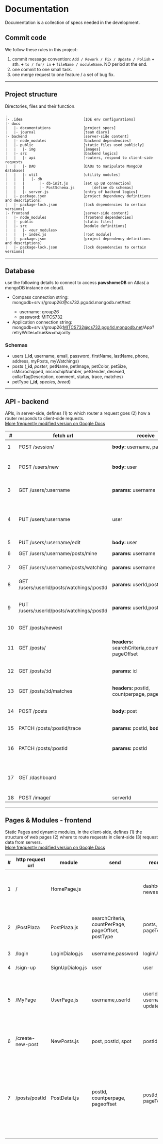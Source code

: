 # Documentation  
Documentation is a collection of specs needed in the development.

## Commit code
We follow these rules in  this project:
1. commit message convention: `Add / Rework / Fix / Update / Polish` **+**  sth. **+** `to / for/ in` **+** `fileName / moduleName`. NO period at the end.
2. one commit to one small task.
3. one merge request to one feature / a set of bug fix.

***
## Project structure  
Directories, files and their function.
```
.
|- .idea                            [IDE env configurations]
|- docs                             
|   |- documentations               [project specs]
|   |- journal                      [team diary]
|- backend                          [server-side content]
|   |- node_modules                 [backend dependencies]
|   |- public                       [static files used publicly]
|   |   |- img                      [images]
|   |- src                          [backend logics]
|   |   |- api                      [routers, respond to client-side requests
|   |   |- DAO                      [DAOs to manipulate MongoDB database]
|   |   |- util                     [utility modules]
|   |   |   |- db                   
|   |   |       |- db-init.js       [set up DB connection]
|   |   |       |- PostSchema.js        [define db schemas]
|   |   |- server.js                [entry of backend logics]
|   |- package.json                 [project dependency definitions and descriptions]
|   |- package-lock.json            [lock dependencies to certain versions]
|- frontend                         [server-side content]
|   |- node_modules                 [frontend dependencies]
|   |- public                       [static files]
|   |- src                          [module definitions]
|   |   |- <our_modules>            
|   |   |- index.js                 [root module]
|   |- package.json                 [project dependency definitions and descriptions]
|   |- package-lock.json            [lock dependencies to certain versions]

```

***
## Database  
use the following details to connect to access **pawshomeDB** on Atlas( a mongoDB instance on cloud).  
- Compass connection string: mongodb+srv://group26:<password>@cs732.pgo4d.mongodb.net/test
  - username: group26  
  - password: MITCS732  
- Application connection string: mongodb+srv://group26:MITCS732@cs732.pgo4d.mongodb.net/App?retryWrites=true&w=majority
### Schemas
- users (**_id**, username, email, password, firstName, lastName, phone, address, myPosts, myWatchings)
- posts (**_id**, *poster*, petName, petImage, petColor, petSize, isMicrochipped, microchipNumber, petGender, desexed, collarTagDescription, comment, status, trace, matches)
- petType (**_id**, *species*, *breed*)

***
## API - backend  
APIs, in server-side, defines (1) to which router a request goes  (2) how a router responds to client-side requests.  
[More frequently modified version on Google Docs](https://docs.google.com/document/d/1NIykaM0rt8LgUMsJjzYl1RrtKgz9JzDZKKAjppfOePk/edit?usp=sharing)

\#|fetch url|receive|send|description
---|---|---|---|---
1|POST /session/|**body:** username, password|{isValidUser, user}|Validate username and password.
2|POST /users/new|**body:** user|{isSuccessful, user}|If username occupied, isSuccessful=false, user=null
3|GET /users/:username|**params:** username|user|Get user information without posts of a user
4|PUT /users/:username|user|null, user|Populate a specified user(username), return a user object, otherwise null
5|PUT /users/:username/edit |**body:** user|updateUser|Update user profile
6|GET /users/:username/posts/mine |**params:** username|posts|Posts created by the specified user
7|GET /users/:username/posts/watching |**params:** username|posts|Posts watched by the specified user
8|GET /users/:userId/posts/watchings/:postId|**params:** userId,postId|userId,postId|Check the post is watching by the current login user
9|PUT /users/:userId/posts/watchings/:postId|**params:** userId,postId|userId, postId, body.actionType|Update the post, if the user click "WATCH" of this post
10|GET /posts/newest| |newestPosts|Return a list of past 24 hours posts
11|GET /posts/ |**headers:** searchCriteria,countPerPage, pageOffset|posts, pageTotal|Return perNum posts from given offset, and the page count
12|GET /posts/:id|**params:** id|postId|return the post detail of the selected post id
13|GET /posts/:id/matches|**headers:** postId, countperpage, pageoffset|postId, countperpage, pageoffset|Control the number of matched posts per page
14|POST /posts|**body:** post|post|Create a new post, handle passing the image.
15|PATCH /posts/:postId/trace|**params:** postId, **body:** spot|postId, spot|To report a new trace on the map
16|PATCH /posts/:postId|**params:** postId|postId|Update the pet status, when the posts' user click "REUNITED"
17|GET /dashboard| |dashboard|the returned "dashboard" is a collection of statistics of this website
18|POST /image/|serverId|serverId|Upload image

***
## Pages & Modules - frontend  
Static Pages and dynamic modules, in the client-side, defines (1) the structure of web pages (2) where to route requests in client-side (3) request data from servers.   
[More frequently modified version on Google Docs](https://docs.google.com/document/d/1NIykaM0rt8LgUMsJjzYl1RrtKgz9JzDZKKAjppfOePk/edit?usp=sharing)

\#|http request url|module|send|receive|description
---|---|---|---|---|---
1|/|HomePage.js| |dashboard, newestPosts|The home page of this app, contains banner(Banner.js), dashboard(Dashboard.js), a list of post cards(PostCards.js)
2|/PostPlaza|PostPlaza.js|searchCriteria, countPerPage, pageOffset, postType|posts, pageTotal|Contains a search setting area(SearchSetting.js) sort by creating order, every posts' spot on the map(PostsOnMap.js), a list of post cards(PostCard.js) 
3|/login|LoginDialog.js|username,password |loginUser |The login dialog for the user
4|/sign-up|SignUpDialog.js|user|user|The sign up dialog for a new user
5|/MyPage|UserPage.js|username,userId |userId, username, updateUser|After the user is logged in, they can update their profile(EditProfileDialog.js), see their posts sort from the newest post(NewestPosts.js), see their watching list(sort by creating order)
6|/create-new-post|NewPosts.js|post, postId, spot|postId|The user (logged in) can fill in the details on the form to create a new posts (lost, found, or reunited pet)
7|/posts/postId|PostDetail.js|postId, countperpage, pageoffset|postId, pageTotal|Contains the pet details of a specific post, the trace spots on the map(PostDetailOnMap.js), every user are able to report a new trace(TraceReporter.js). On this page, able to show the nearby vets(Name & Address), add the current post to their watching list. Set their own post to reunited.
